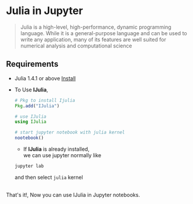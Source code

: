 # Julia in Jupyter 
>Julia is a high-level, high-performance, dynamic programming language. 
>While it is a general-purpose language and can be used to write any application, 
>many of its features are well suited for numerical analysis and computational science

## Requirements
* Julia 1.4.1 or above [Install](https://julialang.org/downloads/)
* To Use <b>IJulia</b>,

  ```julia
  # Pkg to install Ijulia
  Pkg.add("IJulia")
  
  # use IJulia
  using IJulia
  
  # start jupyter notebook with julia kernel
  nootebook()
  ```
  * If <b>IJulia</b> is already installed, <br>
  we can use jupyter normally like 
  ```bash 
  jupyter lab
  ``` 
  and then select ```julia``` kernel
  
 <br>
 That's it!, Now you can use IJulia in Jupyter notebooks.
